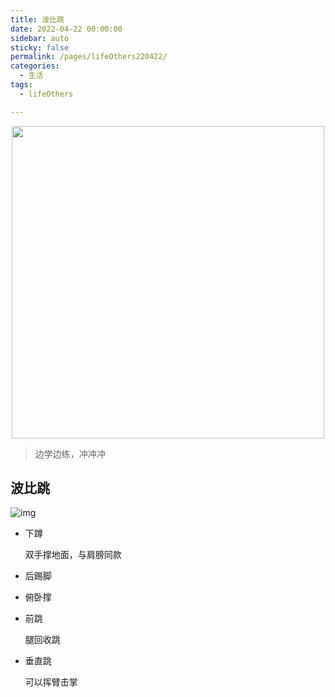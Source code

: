 ```yaml
---
title: 波比跳
date: 2022-04-22 00:00:00
sidebar: auto
sticky: false
permalink: /pages/lifeOthers220422/
categories: 
  - 生活
tags: 
  - lifeOthers

---
```


<p align="center">
  <img width="500" src="https://p18.qhimg.com/dmfd/2560_1440_/t01e996763aa7bdde5f.jpg"/>
</p>

> 边学边练，冲冲冲

<!-- more -->

## 波比跳

![img](https://staticqn.qizuang.com/custom/20220425/FuRlRy23eB5KsPd3Ajl2r72Y-9l6)

- 下蹲

  双手撑地面，与肩膀同款

- 后踢脚

- 俯卧撑

- 前跳

  腿回收跳

- 垂直跳

  可以挥臂击掌

